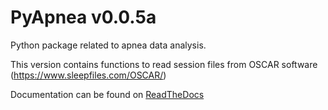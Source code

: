 # PyApnea v0.0.5a

Python package related to apnea data analysis.

This version contains functions to read session files from OSCAR software (https://www.sleepfiles.com/OSCAR/)

Documentation can be found on [ReadTheDocs](https://pyapnea.readthedocs.io/en/latest/)



